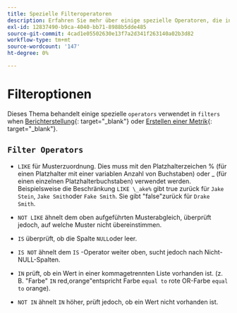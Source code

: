 ```yaml
---
title: Spezielle Filteroperatoren
description: Erfahren Sie mehr über einige spezielle Operatoren, die in Filtern beim Erstellen eines Berichts oder bei der Erstellung einer Metrik verwendet werden.
exl-id: 12837490-b9ca-4040-bb71-8988b5dde485
source-git-commit: 4cad1e05502630e13f7a2d341f263140a02b3d82
workflow-type: tm+mt
source-wordcount: '147'
ht-degree: 0%

---
```


# Filteroptionen

Dieses Thema behandelt einige spezielle `operators` verwendet in `filters` when [Berichterstellung](../../tutorials/using-visual-report-builder.md){: target=&quot;_blank&quot;} oder [Erstellen einer Metrik](../../data-user/reports/ess-manage-data-metrics.md){: target=&quot;_blank&quot;}.

## `Filter Operators`

* `LIKE` für Musterzuordnung. Dies muss mit den Platzhalterzeichen % (für einen Platzhalter mit einer variablen Anzahl von Buchstaben) oder _ (für einen einzelnen Platzhalterbuchstaben) verwendet werden.  Beispielsweise die Beschränkung `LIKE \_ake%` gibt true zurück für `Jake Stein`, `Jake Smith`oder `Fake Smith`.  Sie gibt &quot;false&quot;zurück für `Drake Smith`.

* `NOT LIKE` ähnelt dem oben aufgeführten Musterabgleich, überprüft jedoch, auf welche Muster nicht übereinstimmen.

* `IS` überprüft, ob die Spalte `NULL`oder leer.

* `IS NOT` ähnelt dem `IS` -Operator weiter oben, sucht jedoch nach Nicht-NULL-Spalten.

* `IN` prüft, ob ein Wert in einer kommagetrennten Liste vorhanden ist. (z. B. &quot;Farbe&quot; `IN` red,orange&quot;entspricht Farbe `equal to` rote OR-Farbe `equal to` orange).

* `NOT IN` ähnelt `IN` höher, prüft jedoch, ob ein Wert nicht vorhanden ist.
